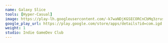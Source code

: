 ```yaml
---
name: Galaxy Slice
tools: [Hyper-Casual]
image: https://play-lh.googleusercontent.com/-k7waNDjKGSECORCnCbMq3zrusJBidnwcJA6ITxSZQOVr9910W5RXfAV13-sE04wfg=s160-rw
google_play_url: https://play.google.com/store/apps/details?id=com.igd.galaxyslice
weight: 1
studio: Indie GameDev Club
---
```

